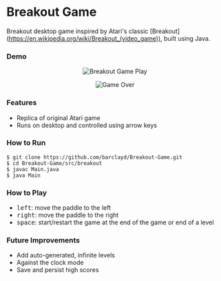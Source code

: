 # Breakout Game

Breakout desktop game inspired by Atari's classic [Breakout] (https://en.wikipedia.org/wiki/Breakout_(video_game)), built using Java.

### Demo

<p align="center">
  <img alt="Breakout Game Play" src='https://user-images.githubusercontent.com/39765499/56616390-34effc00-6615-11e9-84a2-bcde4ecaaadd.gif'>
</p>

<p align="center">
  <img alt="Game Over" src='https://user-images.githubusercontent.com/39765499/56616396-39b4b000-6615-11e9-9b8e-69181d1b479a.png'>
</p>

### Features

* Replica of original Atari game
* Runs on desktop and controlled using arrow keys

### How to Run

```
$ git clone https://github.com/barclayd/Breakout-Game.git
$ cd Breakout-Game/src/breakout
$ javac Main.java
$ java Main
```

### How to Play

- <kbd>left</kbd>: move the paddle to the left
- <kbd>right</kbd>: move the paddle to the right
- <kbd>space</kbd>: start/restart the game at the end of the game or end of a level

### Future Improvements

* Add auto-generated, infinite levels
* Against the clock mode
* Save and persist high scores


